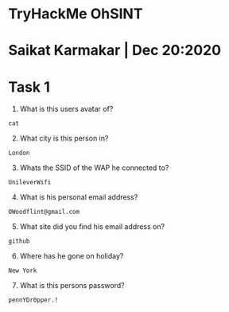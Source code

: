 # TryHackMe OhSINT

# Saikat Karmakar | Dec 20:2020

# Task 1 
1. What is this users avatar of?
```
cat
```
2. What city is this person in?
```
London
```
3. Whats the SSID of the WAP he connected to?
```
UnileverWifi
```
4. What is his personal email address?
```
OWoodflint@gmail.com
```
5. What site did you find his email address on?
```
github
```
6. Where has he gone on holiday?
```
New York
```
7. What is this persons password?
```
pennYDr0pper.!
```